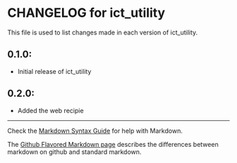 # CHANGELOG for ict_utility

This file is used to list changes made in each version of ict_utility.

## 0.1.0:

* Initial release of ict_utility

## 0.2.0:

* Added the web recipie

- - -
Check the [Markdown Syntax Guide](http://daringfireball.net/projects/markdown/syntax) for help with Markdown.

The [Github Flavored Markdown page](http://github.github.com/github-flavored-markdown/) describes the differences between markdown on github and standard markdown.
